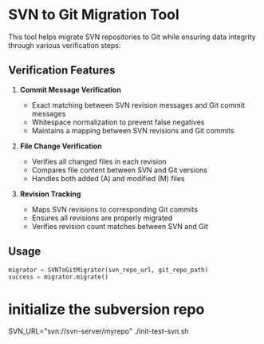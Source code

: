 # SVN to Git Migration Tool

This tool helps migrate SVN repositories to Git while ensuring data integrity through various verification steps:

## Verification Features

1. **Commit Message Verification**
   - Exact matching between SVN revision messages and Git commit messages
   - Whitespace normalization to prevent false negatives
   - Maintains a mapping between SVN revisions and Git commits

2. **File Change Verification**
   - Verifies all changed files in each revision
   - Compares file content between SVN and Git versions
   - Handles both added (A) and modified (M) files

3. **Revision Tracking**
   - Maps SVN revisions to corresponding Git commits
   - Ensures all revisions are properly migrated
   - Verifies revision count matches between SVN and Git

## Usage

```python
migrator = SVNToGitMigrator(svn_repo_url, git_repo_path)
success = migrator.migrate()
```

# initialize the subversion repo
SVN_URL="svn://svn-server/myrepo" ./init-test-svn.sh